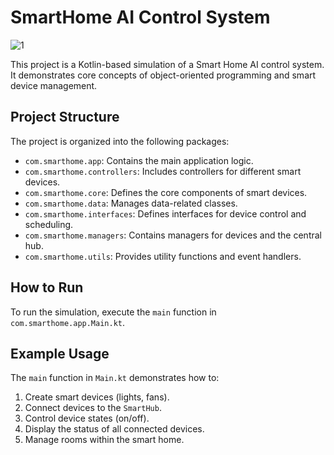 # SmartHome AI Control System

![1](resources\KotlinSmartHomeAISystemArchitecture.png)

This project is a Kotlin-based simulation of a Smart Home AI control system. It demonstrates core concepts of object-oriented programming and smart device management.

## Project Structure

The project is organized into the following packages:

*   `com.smarthome.app`: Contains the main application logic.
*   `com.smarthome.controllers`: Includes controllers for different smart devices.
*   `com.smarthome.core`: Defines the core components of smart devices.
*   `com.smarthome.data`: Manages data-related classes.
*   `com.smarthome.interfaces`: Defines interfaces for device control and scheduling.
*   `com.smarthome.managers`: Contains managers for devices and the central hub.
*   `com.smarthome.utils`: Provides utility functions and event handlers.

## How to Run

To run the simulation, execute the `main` function in `com.smarthome.app.Main.kt`.

## Example Usage

The `main` function in `Main.kt` demonstrates how to:

1.  Create smart devices (lights, fans).
2.  Connect devices to the `SmartHub`.
3.  Control device states (on/off).
4.  Display the status of all connected devices.
5.  Manage rooms within the smart home.

